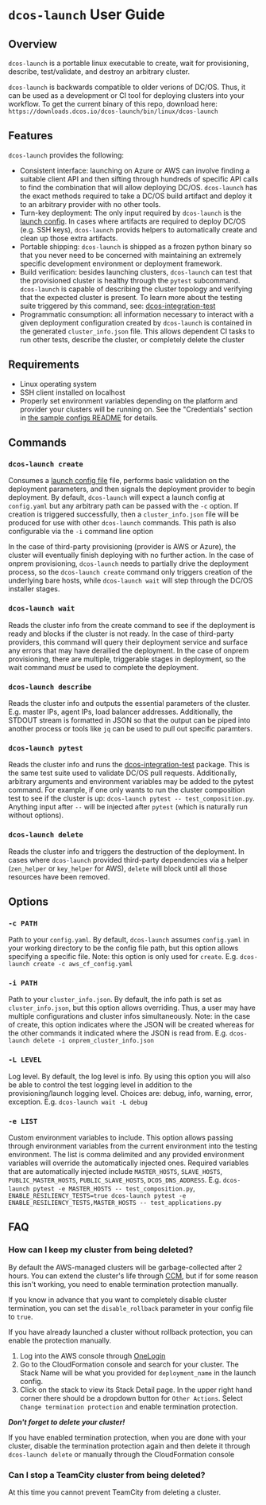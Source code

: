# `dcos-launch` User Guide
## Overview

`dcos-launch` is a portable linux executable to create, wait for provisioning, describe, test/validate, and destroy an arbitrary cluster.

`dcos-launch` is backwards compatible to older verions of DC/OS. Thus, it can be used as a development or CI tool for deploying clusters into your workflow. To get the current binary of this repo, download here: `https://downloads.dcos.io/dcos-launch/bin/linux/dcos-launch`

## Features
`dcos-launch` provides the following:
* Consistent interface: launching on Azure or AWS can involve finding a suitable client API and then sifting through hundreds of specific API calls to find the combination that will allow deploying DC/OS. `dcos-launch` has the exact methods required to take a DC/OS build artifact and deploy it to an arbitrary provider with no other tools.
* Turn-key deployment: The only input required by `dcos-launch` is the [launch config](sample_configs/README.md). In cases where artifacts are required to deploy DC/OS (e.g. SSH keys), `dcos-launch` provids helpers to automatically create and clean up those extra artifacts.
* Portable shipping: `dcos-launch` is shipped as a frozen python binary so that you never need to be concerned with maintaining an extremely specific development environment or deployment framework.
* Build verification: besides launching clusters, `dcos-launch` can test that the provisioned cluster is healthy through the `pytest` subcommand. `dcos-launch` is capable of describing the cluster topology and verifying that the expected cluster is present. To learn more about the testing suite triggered by this command, see: [dcos-integration-test](http://github.com/dcos/dcos/tree/master/packages/dcos-integration-test/extra)
* Programmatic consumption: all information necessary to interact with a given deployment configuration created by `dcos-launch` is contained in the generated `cluster_info.json` file. This allows dependent CI tasks to run other tests, describe the cluster, or completely delete the cluster

## Requirements
* Linux operating system
* SSH client installed on localhost
* Properly set environment variables depending on the platform and provider your clusters will be running on. See the "Credentials" section in [the sample configs README](sample_configs/README.md) for details.

## Commands
### `dcos-launch create`
Consumes a [launch config file](sample_configs/README.md) file, performs basic validation on the deployment parameters, and then signals the deployment provider to begin deployment. By default, `dcos-launch` will expect a launch config at `config.yaml` but any arbitrary path can be passed with the `-c` option. If creation is triggered successfully, then a `cluster_info.json` file will be produced for use with other `dcos-launch` commands. This path is also configurable via the `-i` command line option

In the case of third-party provisioning (provider is AWS or Azure), the cluster will eventually finish deploying with no further action. In the case of onprem provisioning, `dcos-launch` needs to partially drive the deployment process, so the `dcos-launch create` command only triggers creation of the underlying bare hosts, while `dcos-launch wait` will step through the DC/OS installer stages.

### `dcos-launch wait`
Reads the cluster info from the create command to see if the deployment is ready and blocks if the cluster is not ready. In the case of third-party providers, this command will query their deployment service and surface any errors that may have derailied the deployment. In the case of onprem provisioning, there are multiple, triggerable stages in deployment, so the wait command *must* be used to complete the deployment.

### `dcos-launch describe`
Reads the cluster info and outputs the essential parameters of the cluster. E.g. master IPs, agent IPs, load balancer addresses. Additionally, the STDOUT stream is formatted in JSON so that the output can be piped into another process or tools like `jq` can be used to pull out specific paramters.

### `dcos-launch pytest`
Reads the cluster info and runs the [dcos-integration-test](http://github.com/dcos/dcos/tree/master/packages/dcos-integration-test/extra) package. This is the same test suite used to validate DC/OS pull requests. Additionally, arbitrary arguments and environment variables may be added to the pytest command. For example, if one only wants to run the cluster composition test to see if the cluster is up: `dcos-launch pytest -- test_composition.py`. Anything input after `--` will be injected after `pytest` (which is naturally run without options).

### `dcos-launch delete`
Reads the cluster info and triggers the destruction of the deployment. In cases where `dcos-launch` provided third-party dependencies via a helper (`zen_helper` or `key_helper` for AWS), `delete` will block until all those resources have been removed.

## Options
### `-c PATH`
Path to your `config.yaml`. By default, `dcos-launch` assumes `config.yaml` in your working directory to be the config file path, but this option allows specifying a specific file. Note: this option is only used for `create`. E.g. `dcos-launch create -c aws_cf_config.yaml`

### `-i PATH`
Path to your `cluster_info.json`. By default, the info path is set as `cluster_info.json`, but this option allows overriding. Thus, a user may have multiple configurations and cluster infos simultaneously. Note: in the case of create, this option indicates where the JSON will be created whereas for the other commands it indicated where the JSON is read from. E.g. `dcos-launch delete -i onprem_cluster_info.json`

### `-L LEVEL`
Log level. By default, the log level is info. By using this option you will also be able to control the test logging level in addition to the provisioning/launch logging level. Choices are: debug, info, warning, error, exception. E.g. `dcos-launch wait -L debug`

### `-e LIST`
Custom environment variables to include. This option allows passing through environment variables from the current environment into the testing environment. The list is comma delimited and any provided environment variables will override the automatically injected ones. Required variables that are automatically injected include `MASTER_HOSTS`, `SLAVE_HOSTS`, `PUBLIC_MASTER_HOSTS`, `PUBLIC_SLAVE_HOSTS`, `DCOS_DNS_ADDRESS`. E.g. `dcos-launch pytest -e MASTER_HOSTS -- test_composition.py`, `ENABLE_RESILIENCY_TESTS=true dcos-launch pytest -e ENABLE_RESILIENCY_TESTS,MASTER_HOSTS -- test_applications.py`

## FAQ

### How can I keep my cluster from being deleted?

By default the AWS-managed clusters will be garbage-collected after 2 hours. You can extend the cluster's life through [CCM](https://ccm.mesosphere.com), but if for some reason this isn't working, you need to enable termination protection manually.

If you know in advance that you want to completely disable cluster termination, you can set the `disable_rollback` parameter in your config file to `true`.

If you have already launched a cluster without rollback protection, you can enable the protection manually.

1. Log into the AWS console through [OneLogin](https://mesosphere.onelogin.com)
2. Go to the CloudFormation console and search for your cluster. The Stack Name will be what you provided for `deployment_name` in the launch config.
3. Click on the stack to view its Stack Detail page. In the upper right hand corner there should be a dropdown button for `Other Actions`. Select `Change termination protection` and enable termination protection.


***Don't forget to delete your cluster!***

If you have enabled termination protection, when you are done with your cluster, disable the termination protection again and then delete it through `dcos-launch delete` or manually through the CloudFormation console

### Can I stop a TeamCity cluster from being deleted?

At this time you cannot prevent TeamCity from deleting a cluster.
